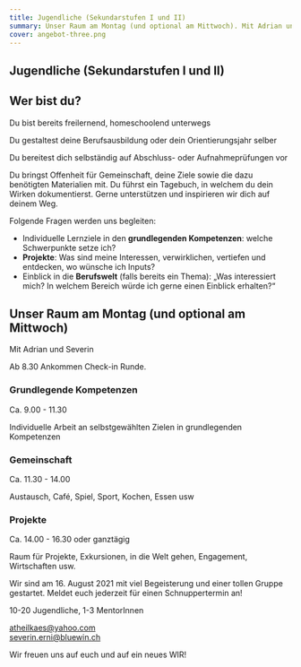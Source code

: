 ```yaml
---
title: Jugendliche (Sekundarstufen I und II)
summary: Unser Raum am Montag (und optional am Mittwoch). Mit Adrian und Severin
cover: angebot-three.png
---
```


## Jugendliche (Sekundarstufen I und II)

## Wer bist du?

Du bist bereits freilernend, homeschoolend unterwegs

Du gestaltest deine Berufsausbildung oder dein Orientierungsjahr selber

Du bereitest dich selbständig auf Abschluss- oder Aufnahmeprüfungen vor

Du bringst Offenheit für Gemeinschaft, deine Ziele sowie die dazu benötigten Materialien mit. Du führst ein Tagebuch, in welchem du dein Wirken dokumentierst. Gerne unterstützen und inspirieren wir dich auf deinem Weg.

Folgende Fragen werden uns begleiten:

- Individuelle Lernziele in den **grundlegenden Kompetenzen**: welche Schwerpunkte setze ich?
- **Projekte**: Was sind meine Interessen, verwirklichen, vertiefen und entdecken, wo wünsche ich Inputs?
- Einblick in die **Berufswelt** (falls bereits ein Thema): „Was interessiert mich? In welchem Bereich würde ich gerne einen Einblick erhalten?“

## Unser Raum am Montag (und optional am Mittwoch)

Mit Adrian und Severin

Ab 8.30 Ankommen Check-in Runde.

### Grundlegende Kompetenzen

Ca. 9.00 - 11.30

Individuelle Arbeit an selbstgewählten Zielen in grundlegenden Kompetenzen

### Gemeinschaft

Ca. 11.30 - 14.00

Austausch, Café, Spiel, Sport, Kochen, Essen usw

### Projekte

Ca. 14.00 - 16.30 oder ganztägig

Raum für Projekte, Exkursionen, in die Welt gehen, Engagement, Wirtschaften usw.

Wir sind am 16. August 2021 mit viel Begeisterung und einer tollen Gruppe gestartet. Meldet euch jederzeit für einen Schnuppertermin an!

10-20 Jugendliche, 1-3 MentorInnen

[atheilkaes@yahoo.com](atheilkaes@yahoo.com) \
[severin.erni@bluewin.ch](severin.erni@bluewin.ch)

Wir freuen uns auf euch und auf ein neues WIR!
